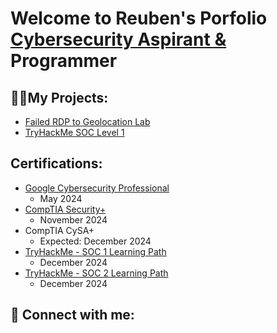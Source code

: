 <h1>Welcome to Reuben's Porfolio <br/><a href="https://www.linkedin.com/in/reuben-cornell-williams-jr-10bb15247/">Cybersecurity Aspirant & </a>Programmer </h1>

<h2>👨‍💻My Projects:</h2>

  - [Failed RDP to Geolocation Lab](https://github.com/Reuben-Williams/Failed-RDP-to-IP-Geolocation-Information-Lab)
  - [TryHackMe SOC Level 1](https://github.com/Reuben-Williams/TryHackMe-SOC-Level-1/tree/main)


<h2>Certifications:</h2>

- [Google Cybersecurity Professional](https://www.credly.com/badges/aa8bcf9e-06d2-4337-aaf8-32f2ff7263db/public_url)
  - May 2024
- [CompTIA Security+](https://www.credly.com/badges/d288b0a7-4bd3-4d84-a167-3c4b8cddcb6e/public_url)
  - November 2024
- CompTIA CySA+
  - Expected: December 2024
- [TryHackMe - SOC 1 Learning Path](https://i.imgur.com/5TLc1bN_d.webp?maxwidth=760&fidelity=grand)
  - December 2024
- [TryHackMe - SOC 2 Learning Path](https://i.imgur.com/7IeMfSB_d.webp?maxwidth=760&fidelity=grand)
  - December 2024
<h2> 🤳 Connect with me:</h2>
